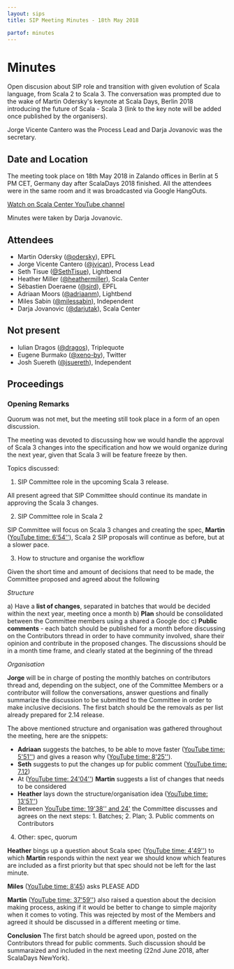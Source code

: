 ```yaml
---
layout: sips
title: SIP Meeting Minutes - 18th May 2018

partof: minutes
---
```


# Minutes

Open discusion about SIP role and transition with given evolution of Scala language, from Scala 2 to Scala 3. The conversation was prompted due to the wake of Martin Odersky's keynote at Scala Days, Berlin 2018 introducing the future of Scala - Scala 3 (link to the key note will be added once published by the organisers).

Jorge Vicente Cantero was the Process Lead and Darja Jovanovic was the secretary.


## Date and Location
The meeting took place on 18th May 2018 in Zalando offices in Berlin at 5 PM CET, Germany day after ScalaDays 2018 finished.
All the attendees were in the same room and it was broadcasted via Google HangOuts.

[Watch on Scala Center YouTube channel](https://youtu.be/q2LVmTe9qmU?t=3)

Minutes were taken by Darja Jovanovic.

## Attendees

* Martin Odersky ([@odersky](https://github.com/odersky)), EPFL
* Jorge Vicente Cantero ([@jvican](https://github.com/jvican)), Process Lead
* Seth Tisue ([@SethTisue](https://github.com/SethTisue)), Lightbend
* Heather Miller ([@heathermiller](https://github.com/heathermiller)), Scala Center
* Sébastien Doeraene ([@sjrd](https://github.com/sjrd)), EPFL
* Adriaan Moors ([@adriaanm](https://github.com/adriaanm)), Lightbend
* Miles Sabin ([@milessabin](https://github.com/milessabin)), Independent
* Darja Jovanovic ([@darjutak](https://github.com/darjutak)), Scala Center

## Not present

* Iulian Dragos ([@dragos](https://github.com/dragos)), Triplequote
* Eugene Burmako ([@xeno-by](https://github.com/xeno-by)), Twitter
* Josh Suereth ([@jsuereth](https://github.com/jsuereth)), Independent


## Proceedings
### Opening Remarks

Quorum was not met, but the meeting still took place in a form of an open discussion. 

The meeting was devoted to discussing how we would handle the approval of Scala 3 changes into the specification and how we would organize during the next year, given that Scala 3 will be feature freeze by then.

Topics discussed:

1. SIP Committee role in the upcoming Scala 3 release. 

All present agreed that SIP Committee should continue its mandate in approving the Scala 3 changes. 

2. SIP Committee role in Scala 2

SIP Committee will focus on Scala 3 changes and creating the spec, **Martin** ([YouTube time: 6'54''](https://youtu.be/q2LVmTe9qmU?t=414)), Scala 2 SIP proposals will continue as before, but at a slower pace.

3. How to structure and organise the workflow

Given the short time and amount of decisions that need to be made, the Committee proposed and agreed about the following

*Structure*

a) Have a **list of changes**, separated in batches that would be decided within the next year, meeting once a month
b) **Plan** should be consolidated between the Committee members using a shared a Google doc
c) **Public comments** - each batch should be published for a month before discussing on the Contributors thread in order to have community involved, share their opinion and contribute in the proposed changes. The discussions should be in a month time frame, and clearly stated at the beginning of the thread

*Organisation*

**Jorge** will be in charge of posting the monthly batches on contributors thread and, depending on the subject, one of the Committee Members or a contributor will follow the conversations, answer questions and finally summarize the discussion to be submitted to the Committee in order to make inclusive decisions.
The first batch should be the removals as per list already prepared for 2.14 release.

The above mentioned structure and organisation was gathered throughout the meeting, here are the snippets:

- **Adriaan** suggests the batches, to be able to move faster ([YouTube time: 5'51''](https://youtu.be/q2LVmTe9qmU?t=351)) and gives a reason why ([YouTube time: 8'25''](https://youtu.be/q2LVmTe9qmU?t=505)).
- **Seth** suggests to put the changes up for public comment ([YouTube time: 7.12](https://youtu.be/q2LVmTe9qmU?t=432))
- At ([YouTube time: 24'04''](https://youtu.be/q2LVmTe9qmU?t=1444)) **Martin** suggests a list of changes that needs to be considered 
- **Heather** lays down the structure/organisation idea ([YouTube time: 13'51''](https://youtu.be/q2LVmTe9qmU?t=824))
- Between [YouTube time: 19'38'' and 24'](https://youtu.be/q2LVmTe9qmU?t=1178) the Committee discusses and agrees on the next steps: 1. Batches; 2. Plan; 3. Public comments on Contributors

4. Other: spec, quorum

**Heather** bings up a question about Scala spec ([YouTube time: 4'49''](https://youtu.be/q2LVmTe9qmU?t=289)) to which **Martin** responds within the next year we should know which features are included as a first priority but that spec should not be left for the last minute.

**Miles** ([YouTube time: 8'45](https://youtu.be/q2LVmTe9qmU?t=525)) asks PLEASE ADD

**Martin** ([YouTube time: 37'59''](https://youtu.be/q2LVmTe9qmU?t=2279)) also raised a question about the decision making process, asking if it would be better to change to simple majority when it comes to voting. This was rejected by most of the Members and agreed it should be discussed in a different meeting or time.

**Conclusion** The first batch should be agreed upon, posted on the Contributors thread for public comments. Such discussion should be summaraized and included in the next meeting (22nd June 2018, after ScalaDays NewYork). 
